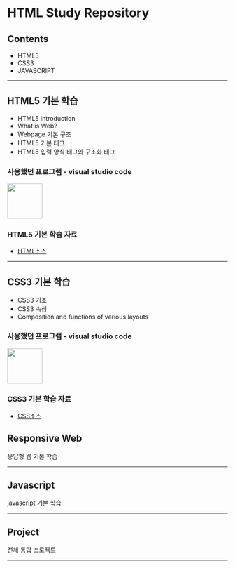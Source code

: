 # HTML Study Repository

## Contents
- HTML5
- CSS3
- JAVASCRIPT

--------------------------

## HTML5 기본 학습
- HTML5 introduction
- What is Web?
- Webpage 기본 구조
- HTML5 기본 태그
- HTML5 입력 양식 태그와 구조화 태그

### 사용했던 프로그램 - visual studio code
<img src = "https://pbs.twimg.com/profile_images/1278357302601347072/BGZIBPH9_400x400.jpg" width = "80" height = "80"/>


### HTML5 기본 학습 자료
- [HTML소스](https://github.com/WhiteHair-H/StudyHtml/blob/main/01_HTML/index.html)

--------------------------

## CSS3 기본 학습
- CSS3 기초
- CSS3 속성
- Composition and functions of various layouts

### 사용했던 프로그램 - visual studio code
<img src = "https://pbs.twimg.com/profile_images/1278357302601347072/BGZIBPH9_400x400.jpg" width = "80" height = "80"/>


### CSS3 기본 학습 자료
- [CSS소스](https://github.com/WhiteHair-H/StudyHtml/tree/main/02_CSS)

## Responsive Web
응답형 웹 기본 학습

---------------------------

## Javascript
javascript 기본 학습

---------------------------


## Project
전체 통합 프로젝트


---------------------------

